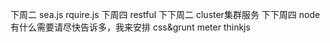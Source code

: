 下周二 sea.js rquire.js
下周四 restful
下下周二 cluster集群服务
下下周四 node
有什么需要请尽快告诉多，我来安排
css&grunt
meter
thinkjs
